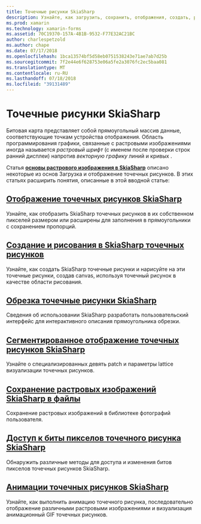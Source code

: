 ```yaml
---
title: Точечные рисунки SkiaSharp
description: Узнайте, как загрузить, сохранить, отображения, создать, рисовать на, анимация и доступ к биты SkiaSharp точечных рисунков.
ms.prod: xamarin
ms.technology: xamarin-forms
ms.assetid: 70C19370-157A-4B1B-9532-F77E32AC21BC
author: charlespetzold
ms.author: chape
ms.date: 07/17/2018
ms.openlocfilehash: 1bca13574bf5d58eb0751538243e71ae7ab7d25b
ms.sourcegitcommit: 7f2e44e6f628753e06a5fe2a3076fc2ec5baa081
ms.translationtype: MT
ms.contentlocale: ru-RU
ms.lasthandoff: 07/18/2018
ms.locfileid: "39131489"
---
```

# <a name="skiasharp-bitmaps"></a>Точечные рисунки SkiaSharp

Битовая карта представляет собой прямоугольный массив данные, соответствующие точкам устройства отображения. Область программирования графики, связанные с растровыми изображениями иногда называется _растровый шрифт_ (с именем после проверки строк ранний дисплеи) напротив _векторную графику_ линий и кривых . 

Статья **[основы растрового изображения в SkiaSharp](../basics/bitmaps.md)** описано некоторые из основ Загрузка и отображение точечных рисунков. В этих статьях расширить понятия, описанные в этой вводной статье:

## <a name="displaying-skiasharp-bitmapsdisplayingmd"></a>[Отображение точечных рисунков SkiaSharp](displaying.md)

Узнайте, как отобразить SkiaSharp точечных рисунков в их собственном пикселей размером или расширены для заполнения в прямоугольники с сохранением пропорций.

## <a name="creating-and-drawing-on-skiasharp-bitmapsdrawingmd"></a>[Создание и рисования в SkiaSharp точечных рисунков](drawing.md)

Узнайте, как создать SkiaSharp точечные рисунки и нарисуйте на эти точечные рисунки, создав canvas, используя точечный рисунок в качестве области рисования.

## <a name="cropping-skiasharp-bitmapscroppingmd"></a>[Обрезка точечные рисунки SkiaSharp](cropping.md)

Сведения об использовании SkiaSharp разработать пользовательский интерфейс для интерактивного описания прямоугольника обрезки.

## <a name="segmented-display-of-skiasharp-bitmapssegmentedmd"></a>[Сегментированное отображение точечных рисунков SkiaSharp](segmented.md)

Узнайте о специализированных девять patch и параметры lattice визуализации точечных рисунков.

## <a name="saving-skiasharp-bitmaps-to-filessavingmd"></a>[Сохранение растровых изображений SkiaSharp в файлы](saving.md)

Сохранение растровых изображений в библиотеке фотографий пользователя.

## <a name="accessing-skiasharp-bitmap-pixel-bitspixel-bitsmd"></a>[Доступ к биты пикселов точечного рисунка SkiaSharp](pixel-bits.md)

Обнаружить различные методы для доступа и изменения битов пикселов точечных рисунков SkiaSharp.

## <a name="animating-skiasharp-bitmapsanimatingmd"></a>[Анимации точечных рисунков SkiaSharp](animating.md)

Узнайте, как выполнить анимацию точечного рисунка, последовательно отображение различными растровыми изображениями и визуализация анимационный GIF точечных рисунков.
